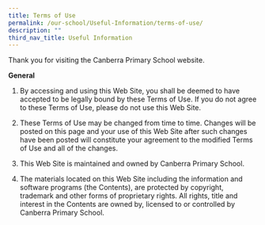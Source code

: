 ```yaml
---
title: Terms of Use
permalink: /our-school/Useful-Information/terms-of-use/
description: ""
third_nav_title: Useful Information
---
```


Thank you for visiting the Canberra Primary School website.


**General**

1.    By accessing and using this Web Site, you shall be deemed to have accepted to be legally bound by these Terms of Use. If you do not agree to these Terms of Use, please do not use this Web Site. 

2.    These Terms of Use may be changed from time to time. Changes will be posted on this page and your use of this Web Site after such changes have been posted will constitute your agreement to the modified Terms of Use and all of the changes.

3.    This Web Site is maintained and owned by Canberra Primary School.

4.    The materials located on this Web Site including the information and software programs (the Contents), are protected by copyright, trademark and other forms of proprietary rights. All rights, title and interest in the Contents are owned by, licensed to or controlled by Canberra Primary School.